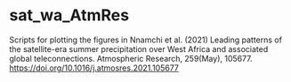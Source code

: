 # sat_wa_AtmRes
Scripts for plotting the figures in Nnamchi et al. (2021) Leading patterns of the satellite-era summer precipitation over West Africa and associated global teleconnections. Atmospheric Research, 259(May), 105677. https://doi.org/10.1016/j.atmosres.2021.105677
